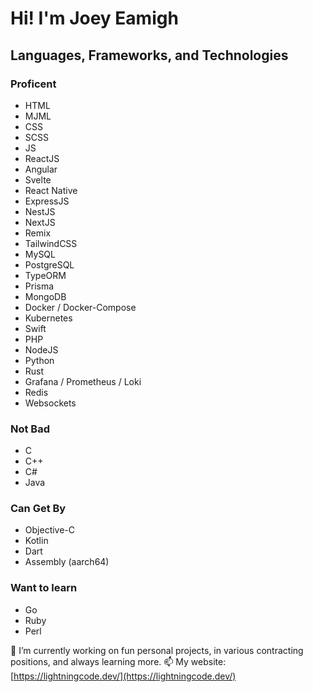 # Hi! I'm Joey Eamigh

## Languages, Frameworks, and Technologies

### Proficent

* HTML
* MJML
* CSS
* SCSS
* JS
* ReactJS
* Angular
* Svelte
* React Native
* ExpressJS
* NestJS
* NextJS
* Remix
* TailwindCSS
* MySQL
* PostgreSQL
* TypeORM
* Prisma
* MongoDB
* Docker / Docker-Compose
* Kubernetes
* Swift
* PHP
* NodeJS
* Python
* Rust
* Grafana / Prometheus / Loki
* Redis
* Websockets

### Not Bad

* C
* C++
* C#
* Java

### Can Get By

* Objective-C
* Kotlin
* Dart
* Assembly (aarch64)

### Want to learn

* Go
* Ruby
* Perl

🔭 I’m currently working on fun personal projects, in various contracting positions, and always learning more.
📫 My website: [https://lightningcode.dev/](https://lightningcode.dev/)


